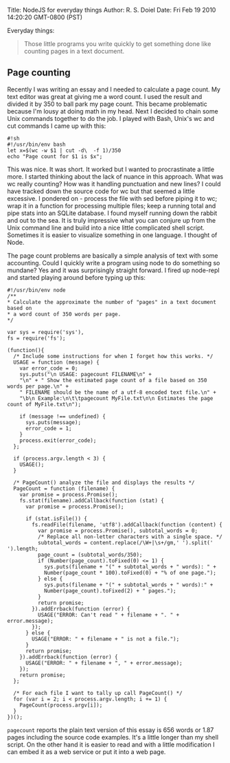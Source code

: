 Title: NodeJS for everyday things
Author: R. S. Doiel
Date: Fri Feb 19 2010 14:20:20 GMT-0800 (PST)

    
Everyday things:
> Those little programs you write quickly to get something done like counting pages in a text document.

## Page counting ##

Recently I was writing an essay and I needed to calculate a page count. My text editor was great at giving me a word count. I used the result and divided it by 350 to ball park my page count. This became problematic because I'm lousy at doing math in my head. Next I decided to chain some Unix commands together to do the job. I played with Bash, Unix's wc and cut commands I came up with this:

    #!sh
    #!/usr/bin/env bash
    let x=$(wc -w $1 | cut -d\  -f 1)/350
    echo "Page count for $1 is $x";

This was nice. It was short. It worked but I wanted to procrastinate a little more. I started thinking about the lack of nuance in this approach. What was wc really counting? How was it handling punctuation and new lines? I could have tracked down the source code for wc but that seemed a little excessive. I pondered on - process the file with sed before piping it to wc; wrap it in a function for processing multiple files; keep a running total and pipe stats into an SQLite database. I found myself running down the rabbit and out to the sea. It is truly impressive what you can conjure up from the Unix command line and build into a nice little complicated shell script. Sometimes it is easier to visualize something in one language. I thought of Node.

The page count problems are basically a simple analysis of text with some accounting. Could I quickly write a program using node to do something so mundane? Yes and it was surprisingly straight forward. I fired up node-repl and started playing around before typing up this:

    #!/usr/bin/env node
    /**
    * Calculate the approximate the number of "pages" in a text document based on
    * a word count of 350 words per page.
    */

    var sys = require('sys'),
    fs = require('fs');

    (function(){
      /* Include some instructions for when I forget how this works. */
      USAGE = function (message) {
        var error_code = 0;
        sys.puts("\n USAGE: pagecount FILENAME\n" +
        "\n" + " Show the estimated page count of a file based on 350 words per page.\n" +
        " FILENAME should be the name of a utf-8 encoded text file.\n" +
        "\b\n Example:\n\t\tpagecount MyFile.txt\n\n Estimates the page count of MyFile.txt\n");

        if (message !== undefined) {
          sys.puts(message);
          error_code = 1;
        }
        process.exit(error_code);
      };
      
      if (process.argv.length < 3) {
        USAGE();
      }
      
      /* PageCount() analyze the file and displays the results */
      PageCount = function (filename) {
        var promise = process.Promise();
        fs.stat(filename).addCallback(function (stat) {
          var promise = process.Promise();

          if (stat.isFile()) {
            fs.readFile(filename, 'utf8').addCallback(function (content) {
              var promise = process.Promise(), subtotal_words = 0;
              /* Replace all non-letter characters with a single space. */
              subtotal_words = content.replace(/\W+|\s+/gm,' ').split(' ').length;
              page_count = (subtotal_words/350);
              if (Number(page_count).toFixed(0) <= 1) {
                sys.puts(filename + "(" + subtotal_words + " words): " + 
                Number(page_count * 100).toFixed(0) + "% of one page.");
              } else {
                sys.puts(filename + "(" + subtotal_words + " words):" + 
                Number(page_count).toFixed(2) + " pages.");
              }
              return promise;
            }).addErrback(function (error) {
              USAGE("ERROR: Can't read " + filename + ". " + error.message);
            });
          } else {
            USAGE("ERROR: " + filename + " is not a file.");
          }
          return promise;
        }).addErrback(function (error) {
          USAGE("ERROR: " + filename + ", " + error.message);
        });
        return promise;
      };
      
      /* For each file I want to tally up call PageCount() */
      for (var i = 2; i < process.argv.length; i += 1) {
        PageCount(process.argv[i]);
      }
    })();

`pagecount` reports the plain text version of this essay is 656 words or 1.87 pages including the source code examples. It's a little longer than my shell script. On the other hand it is easier to read and with a little modification I can embed it as a web service or put it into a web page.

